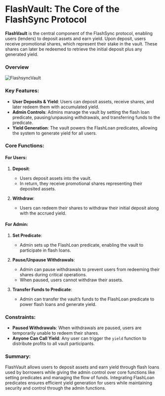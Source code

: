 # FlashVault: The Core of the FlashSync Protocol

**FlashVault** is the central component of the FlashSync protocol, enabling users (lenders) to deposit assets and earn yield. Upon deposit, users receive promotional shares, which represent their stake in the vault. These shares can later be redeemed to retrieve the initial deposit plus any generated yield.



### Overview

![FlashsyncVault](https://github.com/user-attachments/assets/762669fb-3615-4cda-83a5-82369b87e414)
### Key Features:
- **User Deposits & Yield**: Users can deposit assets, receive shares, and later redeem them with accumulated yield.
- **Admin Controls**: Admins manage the vault by setting the flash loan predicate, pausing/unpausing withdrawals, and transferring funds to the predicate.
- **Yield Generation**: The vault powers the FlashLoan predicates, allowing the system to generate yield for all users.

### Core Functions:

#### For Users:
1. **Deposit**:
   - Users deposit assets into the vault.
   - In return, they receive promotional shares representing their deposited assets.
   
2. **Withdraw**:
   - Users can redeem their shares to withdraw their initial deposit along with the accrued yield.

#### For Admin:
1. **Set Predicate**:
   - Admin sets up the FlashLoan predicate, enabling the vault to participate in flash loans.

2. **Pause/Unpause Withdrawals**:
   - Admin can pause withdrawals to prevent users from redeeming their shares during critical operations.
   - When paused, users cannot withdraw their assets.

3. **Transfer Funds to Predicate**:
   - Admin can transfer the vault’s funds to the FlashLoan predicate to power flash loans and generate yield.

### Constraints:
- **Paused Withdrawals**: When withdrawals are paused, users are temporarily unable to redeem their shares.
- **Anyone Can Call Yield**: Any user can trigger the `yield` function to distribute profits to all vault participants.

### Summary:
FlashVault allows users to deposit assets and earn yield through flash loans used by borrowers while giving the admin control over core functions like setting predicates and managing the flow of funds. Integrating FlashLoan predicates ensures efficient yield generation for users while maintaining security and control through the admin functions.
